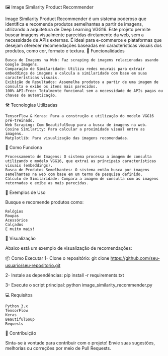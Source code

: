 🖼️ Image Similarity Product Recommender

Image Similarity Product Recommender é um sistema poderoso que identifica e recomenda produtos semelhantes a partir de imagens, utilizando a arquitetura de Deep Learning VGG16. Este projeto permite buscar imagens visualmente parecidas diretamente da web, sem a necessidade de APIs externas. É ideal para e-commerce e plataformas que desejam oferecer recomendações baseadas em características visuais dos produtos, como cor, formato e textura.
🚀 Funcionalidades

    Busca de Imagens na Web: Faz scraping de imagens relacionadas usando Google Imagens.
    Comparação de Similaridade: Utiliza redes neurais para extrair embeddings de imagens e calcula a similaridade com base em suas características visuais.
    Exibição de Resultados: Assemelha produtos a partir de uma imagem de consulta e exibe os itens mais parecidos.
    100% API-Free: Totalmente funcional sem a necessidade de APIs pagas ou chaves de autenticação.

🛠️ Tecnologias Utilizadas

    TensorFlow & Keras: Para a construção e utilização do modelo VGG16 pré-treinado.
    Web Scraping: Com BeautifulSoup para a busca de imagens na web.
    Cosine Similarity: Para calcular a proximidade visual entre as imagens.
    Matplotlib: Para visualização das imagens recomendadas.

🎯 Como Funciona

    Processamento de Imagens: O sistema processa a imagem de consulta utilizando o modelo VGG16, que extrai as principais características visuais (embeddings).
    Busca de Produtos Semelhantes: O sistema então busca por imagens semelhantes na web com base em um termo de pesquisa definido.
    Cálculo de Similaridade: Compara a imagem de consulta com as imagens retornadas e exibe as mais parecidas.

🌟 Exemplos de Uso

Busque e recomende produtos como:

    Relógios
    Roupas
    Acessórios
    Calçados
    E muito mais!

📸 Visualização

Abaixo está um exemplo de visualização de recomendações:

📦 Como Executar
1- Clone o repositório:
git clone https://github.com/seu-usuario/seu-repositorio.git

2- Instale as dependências:
pip install -r requirements.txt

3- Execute o script principal:
python image_similarity_recommender.py

💻 Requisitos

    Python 3.x
    TensorFlow
    Keras
    BeautifulSoup
    Requests
    
🤝 Contribuição

Sinta-se à vontade para contribuir com o projeto! Envie suas sugestões, melhorias ou correções por meio de Pull Requests.
